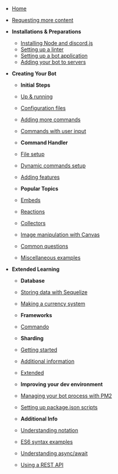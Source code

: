 * [Home](/)
* [Requesting more content](/requesting-more-content)

* **Installations & Preparations**
	* [Installing Node and discord.js](/preparations/)
	* [Setting up a linter](/preparations/setting-up-a-linter)
	* [Setting up a bot application](/preparations/setting-up-a-bot-application)
	* [Adding your bot to servers](/preparations/adding-your-bot-to-servers)

* **Creating Your Bot**
	* **Initial Steps**
	* [Up & running](/creating-your-bot/)
	* [Configuration files](/creating-your-bot/configuration-files)
	* [Adding more commands](/creating-your-bot/adding-more-commands)
	* [Commands with user input](/creating-your-bot/commands-with-user-input)

	* **Command Handler**
	* [File setup](/command-handling/)
	* [Dynamic commands setup](/command-handling/dynamic-commands)
	* [Adding features](/command-handling/adding-features)

	* **Popular Topics**
	* [Embeds](/popular-topics/embeds)
	* [Reactions](/popular-topics/reactions)
	* [Collectors](/popular-topics/collectors)
	* [Image manipulation with Canvas](/popular-topics/canvas)
	* [Common questions](/popular-topics/common-questions)
	* [Miscellaneous examples](/popular-topics/miscellaneous-examples)

* **Extended Learning**
	* **Database**
	* [Storing data with Sequelize](/sequelize/)
	* [Making a currency system](/sequelize/currency)

	* **Frameworks**
	* [Commando](/commando/)

	* **Sharding**
	* [Getting started](/sharding/)
	* [Additional information](/sharding/additional-information)
	* [Extended](/sharding/extended)

	* **Improving your dev environment**
	* [Managing your bot process with PM2](/improving-dev-environment/pm2)
	* [Setting up package.json scripts](/improving-dev-environment/package-json-scripts)
	
	* **Additional Info**
	* [Understanding notation](/additional-info/notation)
	* [ES6 syntax examples](/additional-info/es6-syntax)
	* [Understanding async/await](/additional-info/async-await)
	* [Using a REST API](/additional-info/rest-api)
